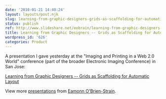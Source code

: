 ```yaml
---
date: '2010-01-21 14:40:24'
layout: layouts/post.njk
slug: learning-from-graphic-designers-grids-as-scaffolding-for-automatic-layout
status: publish
ref: http://www.slideshare.net/eobrain/learning-from-graphic-designers-grids-as-scaffolding-for-automatic-layout
title: Learning from Graphic Designers -- Grids as Scaffolding for Automatic Layout
wordpress_id: '626'
categories: Product
---
```


A presentation I gave yesterday at the "Imaging and Printing in a Web 2.0 World" conference (part of the broader Electronic Imaging Conference) in San Jose:


[Learning from Graphic Designers -- Grids as Scaffolding for Automatic Layout](http://www.slideshare.net/eobrain/learning-from-graphic-designers-grids-as-scaffolding-for-automatic-layout)

View more [presentations](http://www.slideshare.net/) from [Eamonn O'Brien-Strain](http://www.slideshare.net/eobrain).
